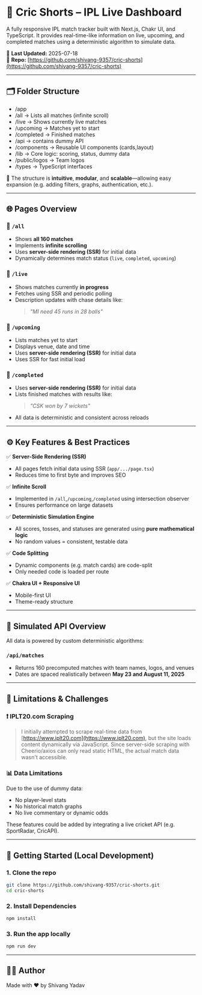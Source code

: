 # 🏏 Cric Shorts – IPL Live Dashboard

A fully responsive IPL match tracker built with Next.js, Chakr UI, and TypeScript. It provides real-time-like information on live, upcoming, and completed matches using a deterministic algorithm to simulate data.

📅 **Last Updated:** 2025-07-18  
📁 **Repo:** [https://github.com/shivang-9357/cric-shorts](https://github.com/shivang-9357/cric-shorts)

---

## 🗂️ Folder Structure

- /app
- /all → Lists all matches (infinite scroll)
- /live → Shows currently live matches
- /upcoming → Matches yet to start
- /completed → Finished matches
- /api -> contains dummy API
- /components → Reusable UI components (cards,layout)
- /lib → Core logic: scoring, status, dummy data
- /public/logos → Team logos
- /types → TypeScript interfaces

🧠 The structure is **intuitive**, **modular**, and **scalable**—allowing easy expansion (e.g. adding filters, graphs, authentication, etc.).

---

## 🌐 Pages Overview

### 🔹 `/all`

- Shows **all 160 matches**
- Implements **infinite scrolling**
- Uses **server-side rendering (SSR)** for initial data
- Dynamically determines match status (`live`, `completed`, `upcoming`)

### 🔹 `/live`

- Shows matches currently **in progress**
- Fetches using SSR and periodic polling
- Description updates with chase details like:
  > _"MI need 45 runs in 28 balls"_

### 🔹 `/upcoming`

- Lists matches yet to start
- Displays venue, date and time
- Uses **server-side rendering (SSR)** for initial data
- Uses SSR for fast initial load

### 🔹 `/completed`

- Uses **server-side rendering (SSR)** for initial data
- Lists finished matches with results like:
  > _"CSK won by 7 wickets"_
- All data is deterministic and consistent across reloads

---

## ⚙️ Key Features & Best Practices

✅ **Server-Side Rendering (SSR)**

- All pages fetch initial data using SSR (`app/.../page.tsx`)
- Reduces time to first byte and improves SEO

✅ **Infinite Scroll**

- Implemented in `/all`,`/upcoming`,`/completed` using intersection observer
- Ensures performance on large datasets

✅ **Deterministic Simulation Engine**

- All scores, tosses, and statuses are generated using **pure mathematical logic**
- No random values = consistent, testable data

✅ **Code Splitting**

- Dynamic components (e.g. match cards) are code-split
- Only needed code is loaded per route

✅ **Chakra UI + Responsive UI**

- Mobile-first UI
- Theme-ready structure

---

## 🔌 Simulated API Overview

All data is powered by custom deterministic algorithms:

### `/api/matches`

- Returns 160 precomputed matches with team names, logos, and venues
- Dates are spaced realistically between **May 23 and August 11, 2025**

---

## 🚧 Limitations & Challenges

### ❗ IPLT20.com Scraping

> I initially attempted to scrape real-time data from [https://www.iplt20.com](https://www.iplt20.com), but the site loads content dynamically via JavaScript. Since server-side scraping with Cheerio/axios can only read static HTML, the actual match data wasn't accessible.

### 📊 Data Limitations

Due to the use of dummy data:

- No player-level stats
- No historical match graphs
- No live commentary or dynamic odds

These features could be added by integrating a live cricket API (e.g. SportRadar, CricAPI).

---

## 🧪 Getting Started (Local Development)

### 1. Clone the repo

```bash
git clone https://github.com/shivang-9357/cric-shorts.git
cd cric-shorts
```

### 2. Install Dependencies

```bash
npm install
```

### 3. Run the app locally

```bash
npm run dev
```

---

## 👨‍💻 Author

Made with ❤️ by Shivang Yadav

